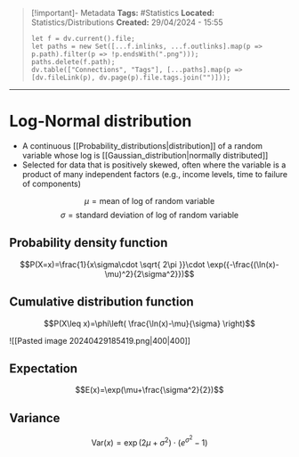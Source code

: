 > [!important]- Metadata
> **Tags:** #Statistics 
> **Located:** Statistics/Distributions
> **Created:** 29/04/2024 - 15:55
> ```dataviewjs
> let f = dv.current().file;
> let paths = new Set([...f.inlinks, ...f.outlinks].map(p => p.path).filter(p => !p.endsWith(".png")));
> paths.delete(f.path);
> dv.table(["Connections", "Tags"], [...paths].map(p => [dv.fileLink(p), dv.page(p).file.tags.join("")]));
> ```

___
# Log-Normal distribution
- A continuous [[Probability_distributions|distribution]] of a random variable whose log is [[Gaussian_distribution|normally distributed]]
- Selected for data that is positively skewed, often where the variable is a product of many independent factors (e.g., income levels, time to failure of components)

$$\mu=\text{mean of log of random variable}$$
$$\sigma=\text{standard deviation of log of random variable}$$
## Probability density function
$$P(X=x)=\frac{1}{x\sigma\cdot \sqrt{ 2\pi }}\cdot \exp({-\frac{(\ln(x)-\mu)^2}{2\sigma^2}})$$

## Cumulative distribution function
$$P(X\leq x)=\phi\left( \frac{\ln(x)-\mu}{\sigma} \right)$$


![[Pasted image 20240429185419.png|400|400]]


## Expectation
$$E(x)=\exp(\mu+\frac{\sigma^2}{2})$$

## Variance
$$\text{Var}(x)=\exp(2\mu+\sigma^2)\cdot(e^{\sigma^2}-1)$$